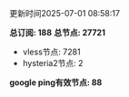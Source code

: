 更新时间2025-07-01 08:58:17

**总订阅: 188**
**总节点: 27721**
- vless节点: 7281
- hysteria2节点: 2

**google ping有效节点: 88**
